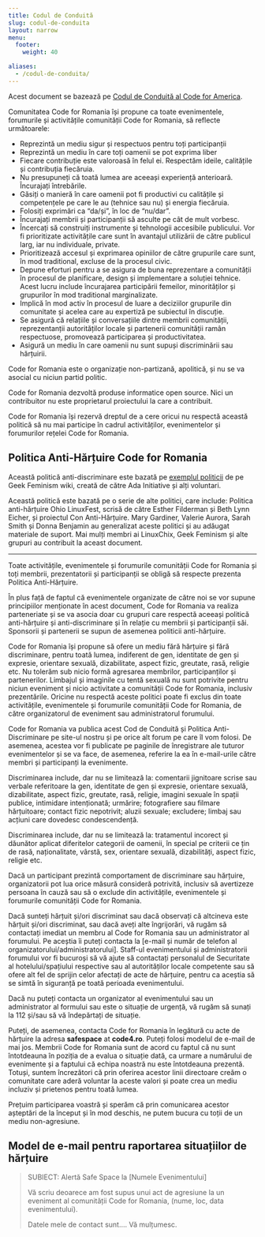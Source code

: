 ```yaml
---
title: Codul de Conduită
slug: codul-de-conduita
layout: narrow
menu: 
  footer:
    weight: 40

aliases:
  - /codul-de-conduita/
---
```

Acest document se bazează pe [Codul de Conduită al Code for America](https://github.com/codeforamerica/codeofconduct).

Comunitatea Code for Romania își propune ca toate evenimentele, forumurile și activitățile comunității Code for Romania, să reflecte următoarele:

- Reprezintă un mediu sigur și respectuos pentru toți participanții
- Reprezintă un mediu în care toți oamenii se pot exprima liber
- Fiecare contribuție este valoroasă în felul ei. Respectăm ideile, calitățile și contribuția fiecăruia.
- Nu presupuneți că toată lumea are aceeași experiență anterioară. Încurajați întrebările.
- Găsiți o manieră în care oamenii pot fi productivi cu calitățile și competențele pe care le au (tehnice sau nu) și energia fiecăruia.
- Folosiți exprimări ca “da/și”, în loc de “nu/dar”.
- Încurajați membrii și participanții să asculte pe cât de mult vorbesc.
- Încercați să construiți instrumente și tehnologii accesibile publicului. Vor fi prioritizate activitățile care sunt în avantajul utilizării de către publicul larg, iar nu individuale, private.
- Prioritizează accesul și exprimarea opiniilor de către grupurile care sunt, în mod traditional, excluse de la procesul civic.
- Depune eforturi pentru a se asigura de buna reprezentare a comunității în procesul de planificare, design și implementare a soluției tehnice. Acest lucru include încurajarea participării femeilor, minorităților și grupurilor în mod traditional marginalizate.
- Implică în mod activ în procesul de luare a deciziilor grupurile din comunitate și acelea care au expertiză pe subiectul în discuție.
- Se asigură că relațiile și conversațiile dintre membrii comunității, reprezentanții autorităților locale și partenerii comunității ramân respectuose, promovează participarea și productivitatea.
- Asigură un mediu în care oamenii nu sunt supuși discriminării sau hărțuirii.

Code for Romania este o organizație non-partizană, apolitică, și nu se va asocial cu niciun partid politic.

Code for Romania dezvoltă produse informatice open source. Nici un contribuitor nu este proprietarul proiectului la care a contribuit.

Code for Romania își rezervă dreptul de a cere oricui nu respectă această politică să nu mai participe în cadrul activităților, evenimentelor și forumurilor rețelei Code for Romania.

## Politica Anti-Hărțuire Code for Romania

Această politică anti-discriminare este bazată pe [exemplul politicii](http://geekfeminism.wikia.com/wiki/Conference_anti-harassment/Policy) de pe Geek Feminism wiki, creată de către Ada Initiative și alți voluntari.

Această politică este bazată pe o serie de alte politici, care include: Politica anti-hărțuire Ohio LinuxFest, scrisă de către Esther Filderman și Beth Lynn Eicher, și proiectul Con Anti-Hărțuire. Mary Gardiner, Valerie Aurora, Sarah Smith și Donna Benjamin au generalizat aceste politici și au adăugat materiale de suport. Mai mulți membri ai LinuxChix, Geek Feminism și alte grupuri au contribuit la aceast document.

* * * 

Toate activitățile, evenimentele și forumurile comunității Code for Romania și toți membrii, prezentatorii și participanții se obligă să respecte prezenta Politica Anti-Hărțuire.

În plus față de faptul că evenimentele organizate de către noi se vor supune principiilor menționate în acest document, Code for Romania va realiza parteneriate și se va asocia doar cu grupuri care respectă aceeași politică anti-hărțuire și anti-discriminare și în relație cu membrii și participanții săi. Sponsorii și partenerii se supun de asemenea politicii anti-hărțuire.

Code for Romania își propune să ofere un mediu fără hărțuire și fără discriminare, pentru toată lumea, indiferent de gen, identitate de gen și expresie, orientare sexuală, dizabilitate, aspect fizic, greutate, rasă, religie etc. Nu tolerăm sub nicio formă agresarea membrilor, participanților și partenerilor. Limbajul și imaginile cu tentă sexuală nu sunt potrivite pentru niciun eveniment și nicio activitate a comunității Code for Romania, inclusiv prezentările. Oricine nu respectă aceste politici poate fi exclus din toate activitățile, evenimentele și forumurile comunității Code for Romania, de către organizatorul de eveniment sau administratorul forumului.

Code for Romania va publica acest Cod de Conduită și Politica Anti-Discriminare pe site-ul nostru și pe orice alt forum pe care îl vom folosi. De asemenea, acestea vor fi publicate pe paginile de înregistrare ale tuturor evenimentelor și se va face, de asemenea, referire la ea în e-mail-urile către membri și participanți la evenimente.

Discriminarea include, dar nu se limitează la: comentarii jignitoare scrise sau verbale referitoare la gen, identitate de gen și expresie, orientare sexuală, dizabilitate, aspect fizic, greutate, rasă, religie, imagini sexuale în spații publice, intimidare intenționată; urmărire; fotografiere sau filmare hărțuitoare; contact fizic nepotrivit; aluzii sexuale; excludere; limbaj sau acțiuni care dovedesc condescendență.

Discriminarea include, dar nu se limitează la: tratamentul incorect și dăunător aplicat diferitelor categorii de oamenii, în special pe criterii ce țin de rasă, naționalitate, vârstă, sex, orientare sexuală, dizabilități, aspect fizic, religie etc.

Dacă un participant prezintă comportament de discriminare sau hărțuire, organizatorii pot lua orice măsură consideră potrivită, inclusiv să avertizeze persoana în cauză sau să o exclude din activitățile, evenimentele și forumurile comunității Code for Romania.

Dacă sunteți hărțuit și/ori discriminat sau dacă observați că altcineva este hărțuit și/ori discriminat, sau dacă aveți alte îngrijorări, vă rugăm să contactați imediat un membru al Code for Romania sau un administrator al forumului. Pe aceștia îi puteți contacta la [e-mail și număr de telefon al organizatorului/administratorului]. Staff-ul evenimentului și administratorii forumului vor fi bucuroși să vă ajute să contactați personalul de Securitate al hotelului/spațiului respective sau al autorităților locale competente sau să ofere alt fel de sprijin celor afectați de acte de hărțuire, pentru ca aceștia să se simtă în siguranță pe toată perioada evenimentului.

Dacă nu puteți contacta un organizator al evenimentului sau un administrator al formului sau este o situație de urgență, vă rugăm să sunați la 112 și/sau să vă îndepărtați de situație.

Puteți, de asemenea, contacta Code for Romania în legătură cu acte de hărțuire la adresa **safespace** at **code4.ro**. Puteți folosi modelul de e-mail de mai jos. Membrii Code for Romania sunt de acord cu faptul că nu sunt întotdeauna în poziția de a evalua o situație dată, ca urmare a numărului de evenimente și a faptului că echipa noastră nu este întotdeauna prezentă. Totuși, suntem încrezători că prin oferirea acestor linii directoare creăm o comunitate care aderă voluntar la aceste valori și poate crea un mediu incluziv și prietenos pentru toată lumea.

Prețuim participarea voastră și sperăm că prin comunicarea acestor așteptări de la început și în mod deschis, ne putem bucura cu toții de un mediu non-agresiune.

## Model de e-mail pentru raportarea situațiilor de hărțuire

>SUBIECT: Alertă Safe Space la [Numele Evenimentului]
>
>Vă scriu deoarece am fost supus unui act de agresiune la un eveniment al comunității Code for Romania, (nume, loc, data evenimentului).
>
>Datele mele de contact sunt…. Vă mulțumesc.
